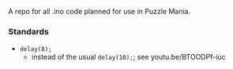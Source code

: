 A repo for all .ino code planned for use in Puzzle Mania.

### Standards
* `delay(8);`
    * instead of the usual `delay(10);`; see youtu.be/BTOODPf-iuc